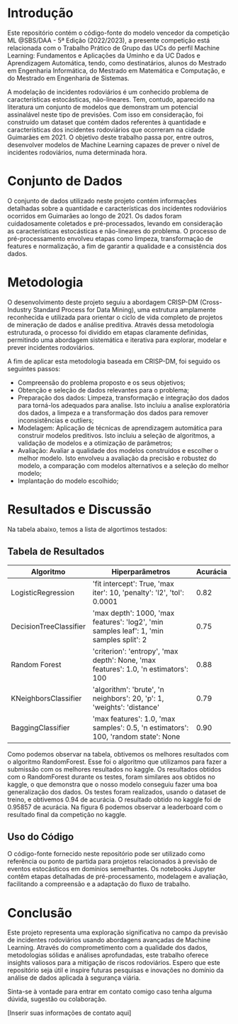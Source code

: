 # Introdução

Este repositório contém o código-fonte do modelo vencedor da competição ML @SBS/DAA - 5ª Edição (2022/2023), a presente competição está relacionada com o Trabalho Prático de Grupo das UCs do perfil Machine Learning: Fundamentos e Aplicações da Uminho e da UC Dados e Aprendizagem Automática, tendo, como destinatários, alunos do Mestrado em Engenharia Informática, do Mestrado em Matemática e Computação, e do Mestrado em Engenharia de Sistemas. 

A modelação de incidentes rodoviários é um conhecido problema de características estocásticas, não-lineares. Tem, contudo, aparecido na literatura um conjunto de modelos que demonstram um potencial assinalável neste tipo de previsões. Com isso em consideração, foi construído um dataset que contém dados referentes à quantidade e características dos incidentes rodoviários que ocorreram na cidade Guimarães em 2021. O objetivo deste trabalho passa por, entre outros, desenvolver
modelos de Machine Learning capazes de prever o nível de incidentes rodoviários, numa determinada hora.

# Conjunto de Dados

O conjunto de dados utilizado neste projeto contém informações detalhadas sobre a quantidade e características dos incidentes rodoviários ocorridos em Guimarães ao longo de 2021. Os dados foram cuidadosamente coletados e pré-processados, levando em consideração as características estocásticas e não-lineares do problema. O processo de pré-processamento envolveu etapas como limpeza, transformação de features e normalização, a fim de garantir a qualidade e a consistência dos dados.

# Metodologia

O desenvolvimento deste projeto seguiu a abordagem CRISP-DM (Cross-Industry Standard Process for Data Mining), uma estrutura amplamente reconhecida e utilizada para orientar o ciclo de vida completo de projetos de mineração de dados e análise preditiva. Através dessa metodologia estruturada, o processo foi dividido em etapas claramente definidas, permitindo uma abordagem sistemática e iterativa para explorar, modelar e prever incidentes rodoviários.

A fim de aplicar esta metodologia baseada em CRISP-DM, foi seguido os
seguintes passos:
* Compreensão do problema proposto e os seus objetivos;
* Obtenção e seleção de dados relevantes para o problema;
* Preparação dos dados: Limpeza, transformação e integração dos dados
para torná-los adequados para analise. Isto incluiu a analise exploratória
dos dados, a limpeza e a transformação dos dados para remover inconsistências e outliers;
* Modelagem: Aplicação de técnicas de aprendizagem automática para construir modelos preditivos. Isto incluiu a seleção de algoritmos, a validação
de modelos e a otimização de parâmetros;
* Avaliação: Avaliar a qualidade dos modelos construídos e escolher o melhor modelo. Isto envolveu a avaliação da precisão e robustez do modelo,
a comparação com modelos alternativos e a seleção do melhor modelo;
* Implantação do modelo escolhido;


# Resultados e Discussão

Na tabela abaixo, temos a lista de algortimos testados:

## Tabela de Resultados

| Algoritmo               | Hiperparâmetros                                                | Acurácia     |
|-------------------------|----------------------------------------------------------------|--------------|
| LogisticRegression      | 'fit intercept': True, 'max iter': 10, 'penalty': 'l2', 'tol': 0.0001  | 0.82         |
| DecisionTreeClassifier  | 'max depth': 1000, 'max features': 'log2', 'min samples leaf': 1, 'min samples split': 2 | 0.75         |
| Random Forest           | 'criterion': 'entropy', 'max depth': None, 'max features': 1.0, 'n estimators': 100  | 0.88         |
| KNeighborsClassifier   | 'algorithm': 'brute', 'n neighbors': 20, 'p': 1, 'weights': 'distance'             | 0.79         |
| BaggingClassifier       | 'max features': 1.0, 'max samples': 0.5, 'n estimators': 100, 'random state': None | 0.90         |


Como podemos observar na tabela, obtivemos os melhores resultados com o algoritmo RandomForest. Esse foi o algoritmo que utilizamos para fazer a submissão com os melhores resultados no kaggle. Os resultados obtidos com o RandomForest durante os testes, foram similares aos obtidos no kaggle, o que demonstra que o nosso modelo conseguiu fazer uma boa generalização dos dados. Os testes foram realizados, usando o dataset de treino, e obtivemos 0.94 de acurácia. O resultado obtido no kaggle foi de 0.95857 de acurácia. Na figura 6 podemos observar a leaderboard com o resultado final da competição no kaggle.

## Uso do Código

O código-fonte fornecido neste repositório pode ser utilizado como referência ou ponto de partida para projetos relacionados à previsão de eventos estocásticos em domínios semelhantes. Os notebooks Jupyter contêm etapas detalhadas de pré-processamento, modelagem e avaliação, facilitando a compreensão e a adaptação do fluxo de trabalho.

# Conclusão

Este projeto representa uma exploração significativa no campo da previsão de incidentes rodoviários usando abordagens avançadas de Machine Learning. Através do comprometimento com a qualidade dos dados, metodologias sólidas e análises aprofundadas, este trabalho oferece insights valiosos para a mitigação de riscos rodoviários. Espero que este repositório seja útil e inspire futuras pesquisas e inovações no domínio da análise de dados aplicada à segurança viária.

Sinta-se à vontade para entrar em contato comigo caso tenha alguma dúvida, sugestão ou colaboração.

[Inserir suas informações de contato aqui]

